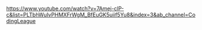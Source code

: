 https://www.youtube.com/watch?v=7Amej-clP-c&list=PLTbhWuIvPHMXFrWgM_BfEuGK5uiif5Yu8&index=3&ab_channel=CodingLeague